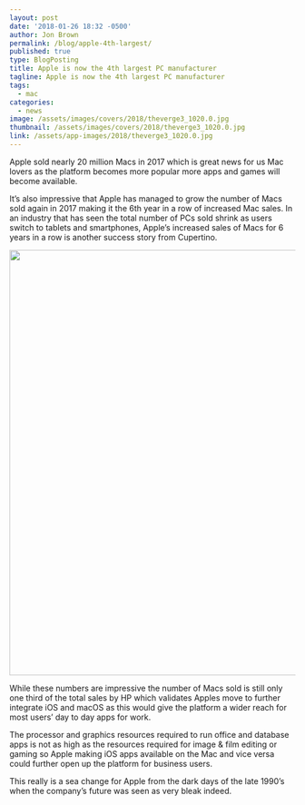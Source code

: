 ```yaml
---
layout: post
date: '2018-01-26 18:32 -0500'
author: Jon Brown
permalink: /blog/apple-4th-largest/
published: true
type: BlogPosting
title: Apple is now the 4th largest PC manufacturer
tagline: Apple is now the 4th largest PC manufacturer
tags:
  - mac
categories:
  - news
image: /assets/images/covers/2018/theverge3_1020.0.jpg
thumbnail: /assets/images/covers/2018/theverge3_1020.0.jpg
link: /assets/app-images/2018/theverge3_1020.0.jpg
---
```

Apple sold nearly 20 million Macs in 2017 which is great news for us Mac lovers as the platform becomes more popular more apps and games will become available.

It’s also impressive that Apple has managed to grow the number of Macs sold again in 2017 making it the 6th year in a row of increased Mac sales. In an industry that has seen the total number of PCs sold shrink as users switch to tablets and smartphones, Apple’s increased sales of Macs for 6 years in a row is another success story from Cupertino.

<img src="{{ site.site_cdn }}/assets/images/blog/2018/4thlargest/image1.png" class="img-fluid rounded m-2" width="750">

While these numbers are impressive the number of Macs sold is still only one third of the total sales by HP which validates Apples move to further integrate iOS and macOS as this would give the platform a wider reach for most users’ day to day apps for work.

The processor and graphics resources required to run office and database apps is not as high as the resources required for image & film editing or gaming so Apple making iOS apps available on the Mac and vice versa could further open up the platform for business users.

This really is a sea change for Apple from the dark days of the late 1990’s when the company’s future was seen as very bleak indeed.
